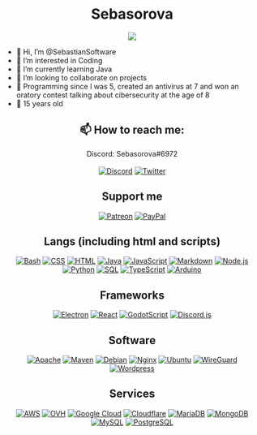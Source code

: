<h1 align="center">Sebasorova</h1>
<p align="center">
    <img src="https://komarev.com/ghpvc/?username=SebastianSoftware&color=blue"/> 
</p>

- 👋 Hi, I’m @SebastianSoftware
- 👀 I’m interested in Coding
- 🌱 I’m currently learning Java
- 💞️ I’m looking to collaborate on projects
- 🍃 Programming since I was 5, created an antivirus at 7 and won an oratory contest talking about cibersecurity at the age of 8
- 🎑 15 years old
<h2 align="center">📫 How to reach me:</h2>
<p align="center">
Discord: Sebasorova#6972<br><br>
<a href="#"><img alt="Discord" src="https://img.shields.io/badge/Discord-Sebasorova6972-5662f6.svg?logo=discord&logoColor=white"></a>
<a href="https://twitter.com/sebasyt_oficial"><img alt="Twitter" src="https://img.shields.io/badge/Twitter-@sebasyt_oficial-1da1f2.svg?logo=twitter&logoColor=white"></a>
</p>
<h2 align="center">Support me</h2>
<p align="center">
<a href="https://patreon.com/Sebasorova"><img alt="Patreon" src="https://img.shields.io/badge/Patreon-fb6855.svg?logo=patreon&logoColor=white"></a>
<a href="https://paypal.me/Sebasorovaa"><img alt="PayPal" src="https://img.shields.io/badge/PayPal-0d3883.svg?logo=paypal&logoColor=white"></a>
</p>
<h2 align="center">Langs (including html and scripts)</h4>

<p align="center">
<a href="#"><img alt="Bash" src="https://img.shields.io/badge/Bash-121011.svg?logo=gnu-bash&logoColor=white"></a>
<a href="#"><img alt="CSS" src="https://img.shields.io/badge/CSS-1572B6.svg?logo=css3&logoColor=white"></a>
<a href="#"><img alt="HTML" src="https://img.shields.io/badge/HTML-E34F26.svg?logo=html5&logoColor=white"></a>
<a href="#"><img alt="Java" src="https://custom-icon-badges.demolab.com/badge/Java-007396.svg?logo=java&logoColor=white"></a>
<a href="#"><img alt="JavaScript" src="https://img.shields.io/badge/JavaScript-F7DF1E.svg?logo=javascript&logoColor=black"></a>
<a href="#"><img alt="Markdown" src="https://img.shields.io/badge/Markdown-000000.svg?logo=markdown&logoColor=white"></a>
<a href="#"><img alt="Node.js" src="https://img.shields.io/badge/Node.js-43853D.svg?logo=node.js&logoColor=white"></a>
<a href="#"><img alt="Python" src="https://img.shields.io/badge/Python-14354C.svg?logo=python&logoColor=white"></a>
<a href="#"><img alt="SQL" src="https://custom-icon-badges.demolab.com/badge/SQL-025E8C.svg?logo=database&logoColor=white"></a>
<a href="#"><img alt="TypeScript" src="https://img.shields.io/badge/TypeScript-007ACC.svg?logo=typescript&logoColor=white"></a>
<a href="#"><img alt="Arduino" src="https://img.shields.io/badge/Arduino-007481.svg?logo=arduino&logoColor=white"></a>
</p>

<h2 align="center">Frameworks</h4>

<p align="center">
<a href="#"><img alt="Electron" src="https://img.shields.io/badge/Electron-20232e.svg?logo=electron&logoColor=white"></a>
<a href="#"><img alt="React" src="https://img.shields.io/badge/React-61DAFB.svg?logo=react&logoColor=black"></a>
<a href="#"><img alt="GodotScript" src="https://img.shields.io/badge/GodotScript-478cbf.svg?logo=godotengine&logoColor=white"></a>
<a href="#"><img alt="Discord.js" src="https://img.shields.io/badge/discord.js-5662f6.svg?logo=discord&logoColor=white"></a>
</p>

<h2 align="center">Software</h4>

<p align="center">
<a href="#"><img alt="Apache" src="https://img.shields.io/badge/Apache-D22128.svg?logo=apache&logoColor=white"></a>
<a href="#"><img alt="Maven" src="https://img.shields.io/badge/Apache_Maven-C71A36.svg?logo=apache-maven&logoColor=white"></a>
<a href="#"><img alt="Debian" src="https://img.shields.io/badge/Debian-A81D33.svg?logo=debian&logoColor=white"></a>
<a href="#"><img alt="Nginx" src="https://img.shields.io/badge/Nginx-009639.svg?logo=nginx&logoColor=white"></a>
<a href="#"><img alt="Ubuntu" src="https://img.shields.io/badge/Ubuntu-E95420.svg?logo=ubuntu&logoColor=white"></a>
<a href="#"><img alt="WireGuard" src="https://img.shields.io/badge/WireGuard-871719.svg?logo=wireguard&logoColor=white"></a>
<a href="#"><img alt="Wordpress" src="https://img.shields.io/badge/Wordpress-00769c.svg?logo=wordpress&logoColor=white"></a>
</p>

<h2 align="center">Services</h4>

<p align="center">
<a href="#"><img alt="AWS" src="https://img.shields.io/badge/AWS-232F3E.svg?logo=amazon-aws&logoColor=white"></a>
<a href="#"><img alt="OVH" src="https://img.shields.io/badge/OVH-00008B.svg?logo=ovh&logoColor=white"></a>
<a href="#"><img alt="Google Cloud" src="https://img.shields.io/badge/Google Cloud-111111.svg?logo=googlecloud&logoColor=white"></a>
<a href="#"><img alt="Cloudflare" src="https://img.shields.io/badge/Cloudflare-F38020.svg?logo=cloudflare&logoColor=white"></a>
<a href="#"><img alt="MariaDB" src="https://img.shields.io/badge/MariaDB-003545.svg?logo=mariadb&logoColor=white"></a>
<a href="#"><img alt="MongoDB" src="https://img.shields.io/badge/MongoDB-47A248.svg?logo=mongodb&logoColor=white"></a>
<a href="#"><img alt="MySQL" src="https://img.shields.io/badge/MySQL-00f.svg?logo=mysql&logoColor=white"></a>
<a href="#"><img alt="PostgreSQL" src="https://img.shields.io/badge/PostgreSQL-336791.svg?logo=postgresql&logoColor=white"></a>
</p>

<!---
SebastianSoftware/SebastianSoftware is a ✨ special ✨ repository because its `README.md` (this file) appears on your GitHub profile.
You can click the Preview link to take a look at your changes.
--->
